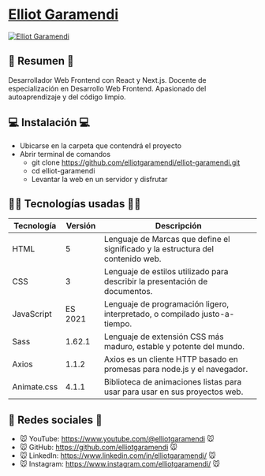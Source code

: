 # [Elliot Garamendi](https://elliotgaramendi.github.io/elliot-garamendi/)

[![Elliot Garamendi](https://i.postimg.cc/MTgfKHSz/elliot-garamendi-feliz.webp)](https://elliotgaramendi.github.io/elliot-garamendi/)

## 📜 Resumen 📜
Desarrollador Web Frontend con React y Next.js. Docente de especialización en Desarrollo Web Frontend. Apasionado del autoaprendizaje y del código limpio.

## 💻 Instalación 💻
- Ubicarse en la carpeta que contendrá el proyecto
- Abrir terminal de comandos
  - git clone https://github.com/elliotgaramendi/elliot-garamendi.git
  - cd elliot-garamendi
  - Levantar la web en un servidor y disfrutar

## 👨‍💻 Tecnologías usadas 👨‍💻
| Tecnología | Versión | Descripción                                                                     |
|------------|---------|---------------------------------------------------------------------------------|
| HTML       | 5       | Lenguaje de Marcas que define el significado y la estructura del contenido web. |
| CSS        | 3       | Lenguaje de estilos utilizado para describir la presentación de documentos.     |
| JavaScript | ES 2021 | Lenguaje de programación ligero, interpretado, o compilado justo-a-tiempo.      |
| Sass       | 1.62.1  | Lenguaje de extensión CSS más maduro, estable y potente del mundo.              |
| Axios      | 1.1.2   | Axios es un cliente HTTP basado en promesas para node.js y el navegador.        |
| Animate.css| 4.1.1   | Biblioteca de animaciones listas para usar para usar en sus proyectos web.      |

## 🤗 Redes sociales 🤗
- 🐭 YouTube: https://www.youtube.com/@elliotgaramendi 🐭
- 🐭 GitHub: https://github.com/elliotgaramendi 🐭
- 🐭 LinkedIn: https://www.linkedin.com/in/elliotgaramendi/ 🐭
- 🐭 Instagram: https://www.instagram.com/elliotgaramendi/ 🐭